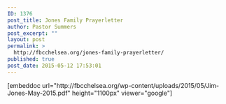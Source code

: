 ```yaml
---
ID: 1376
post_title: Jones Family Prayerletter
author: Pastor Summers
post_excerpt: ""
layout: post
permalink: >
  http://fbcchelsea.org/jones-family-prayerletter/
published: true
post_date: 2015-05-12 17:53:01
---
```

<p>[embeddoc url="http://fbcchelsea.org/wp-content/uploads/2015/05/Jim-Jones-May-2015.pdf" height="1100px" viewer="google"]</p>